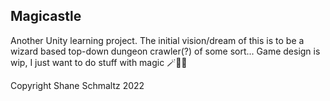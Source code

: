 ## Magicastle

Another Unity learning project. The initial vision/dream of this is to be a wizard based top-down dungeon crawler(?) of some sort... Game design is wip, I just want to do stuff with magic 🪄🧙🧟


Copyright Shane Schmaltz 2022
